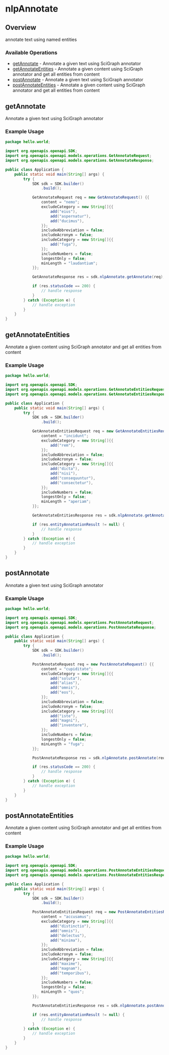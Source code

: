 # nlpAnnotate

## Overview

annotate text using named entities

### Available Operations

* [getAnnotate](#getannotate) - Annotate a given text using SciGraph annotator
* [getAnnotateEntities](#getannotateentities) - Annotate a given content using SciGraph annotator and get all entities from content
* [postAnnotate](#postannotate) - Annotate a given text using SciGraph annotator
* [postAnnotateEntities](#postannotateentities) - Annotate a given content using SciGraph annotator and get all entities from content

## getAnnotate

Annotate a given text using SciGraph annotator

### Example Usage

```java
package hello.world;

import org.openapis.openapi.SDK;
import org.openapis.openapi.models.operations.GetAnnotateRequest;
import org.openapis.openapi.models.operations.GetAnnotateResponse;

public class Application {
    public static void main(String[] args) {
        try {
            SDK sdk = SDK.builder()
                .build();

            GetAnnotateRequest req = new GetAnnotateRequest() {{
                content = "nemo";
                excludeCategory = new String[]{{
                    add("eius"),
                    add("aspernatur"),
                    add("ducimus"),
                }};
                includeAbbreviation = false;
                includeAcronym = false;
                includeCategory = new String[]{{
                    add("fuga"),
                }};
                includeNumbers = false;
                longestOnly = false;
                minLength = "laudantium";
            }};            

            GetAnnotateResponse res = sdk.nlpAnnotate.getAnnotate(req);

            if (res.statusCode == 200) {
                // handle response
            }
        } catch (Exception e) {
            // handle exception
        }
    }
}
```

## getAnnotateEntities

Annotate a given content using SciGraph annotator and get all entities from content

### Example Usage

```java
package hello.world;

import org.openapis.openapi.SDK;
import org.openapis.openapi.models.operations.GetAnnotateEntitiesRequest;
import org.openapis.openapi.models.operations.GetAnnotateEntitiesResponse;

public class Application {
    public static void main(String[] args) {
        try {
            SDK sdk = SDK.builder()
                .build();

            GetAnnotateEntitiesRequest req = new GetAnnotateEntitiesRequest() {{
                content = "incidunt";
                excludeCategory = new String[]{{
                    add("rem"),
                }};
                includeAbbreviation = false;
                includeAcronym = false;
                includeCategory = new String[]{{
                    add("dicta"),
                    add("nisi"),
                    add("consequuntur"),
                    add("consectetur"),
                }};
                includeNumbers = false;
                longestOnly = false;
                minLength = "aperiam";
            }};            

            GetAnnotateEntitiesResponse res = sdk.nlpAnnotate.getAnnotateEntities(req);

            if (res.entityAnnotationResult != null) {
                // handle response
            }
        } catch (Exception e) {
            // handle exception
        }
    }
}
```

## postAnnotate

Annotate a given text using SciGraph annotator

### Example Usage

```java
package hello.world;

import org.openapis.openapi.SDK;
import org.openapis.openapi.models.operations.PostAnnotateRequest;
import org.openapis.openapi.models.operations.PostAnnotateResponse;

public class Application {
    public static void main(String[] args) {
        try {
            SDK sdk = SDK.builder()
                .build();

            PostAnnotateRequest req = new PostAnnotateRequest() {{
                content = "cupiditate";
                excludeCategory = new String[]{{
                    add("soluta"),
                    add("alias"),
                    add("omnis"),
                    add("eos"),
                }};
                includeAbbreviation = false;
                includeAcronym = false;
                includeCategory = new String[]{{
                    add("iste"),
                    add("magni"),
                    add("inventore"),
                }};
                includeNumbers = false;
                longestOnly = false;
                minLength = "fuga";
            }};            

            PostAnnotateResponse res = sdk.nlpAnnotate.postAnnotate(req);

            if (res.statusCode == 200) {
                // handle response
            }
        } catch (Exception e) {
            // handle exception
        }
    }
}
```

## postAnnotateEntities

Annotate a given content using SciGraph annotator and get all entities from content

### Example Usage

```java
package hello.world;

import org.openapis.openapi.SDK;
import org.openapis.openapi.models.operations.PostAnnotateEntitiesRequest;
import org.openapis.openapi.models.operations.PostAnnotateEntitiesResponse;

public class Application {
    public static void main(String[] args) {
        try {
            SDK sdk = SDK.builder()
                .build();

            PostAnnotateEntitiesRequest req = new PostAnnotateEntitiesRequest() {{
                content = "accusamus";
                excludeCategory = new String[]{{
                    add("distinctio"),
                    add("omnis"),
                    add("delectus"),
                    add("minima"),
                }};
                includeAbbreviation = false;
                includeAcronym = false;
                includeCategory = new String[]{{
                    add("maxime"),
                    add("magnam"),
                    add("temporibus"),
                }};
                includeNumbers = false;
                longestOnly = false;
                minLength = "quos";
            }};            

            PostAnnotateEntitiesResponse res = sdk.nlpAnnotate.postAnnotateEntities(req);

            if (res.entityAnnotationResult != null) {
                // handle response
            }
        } catch (Exception e) {
            // handle exception
        }
    }
}
```
